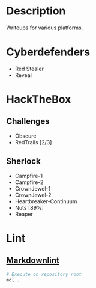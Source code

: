 # Description

Writeups for various platforms.  

# Cyberdefenders

* Red Stealer
* Reveal

# HackTheBox

## Challenges

* Obscure
* RedTrails [2/3]

## Sherlock

* Campfire-1
* Campfire-2
* CrownJewel-1
* CrownJewel-2
* Heartbreaker-Continuum
* Nuts [89%]
* Reaper

# Lint

## [Markdownlint](https://github.com/DavidAnson/markdownlint)

```bash
# Execute on repository root
mdl .
```
